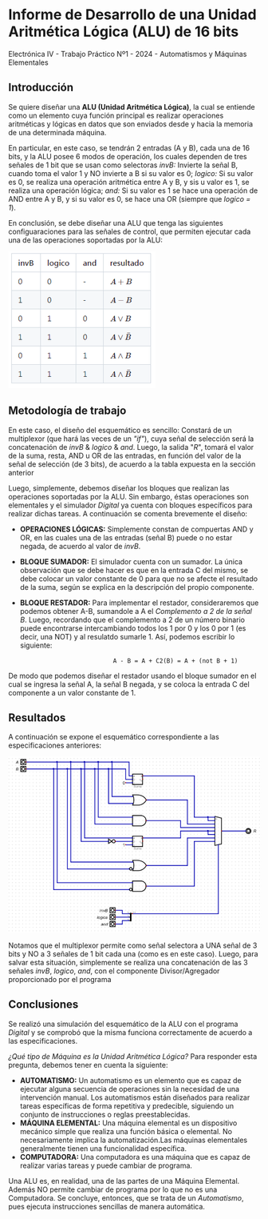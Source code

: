 # Informe de Desarrollo de una Unidad Aritmética Lógica (ALU) de 16 bits

Electrónica IV - Trabajo Práctico Nº1 - 2024 - Automatismos y Máquinas Elementales

## Introducción

Se quiere diseñar una **ALU (Unidad Aritmética Lógica)**, la cual se entiende como un elemento cuya función principal es realizar operaciones aritméticas y lógicas en datos que son enviados desde y hacia la memoria de una determinada máquina.

En particular, en este caso, se tendrán 2 entradas (A y B), cada una de 16 bits, y la ALU posee 6 modos de operación, los cuales dependen de tres señales de 1 bit que se usan como selectoras 
*invB:* Invierte la señal B, cuando toma el valor 1 y NO invierte a B si su valor es 0; 
*logico:* Si su valor es 0, se realiza una operación aritmética entre A y B, y sis u valor es 1, se realiza una operación lógica; 
*and:* Si su valor es 1 se hace una operación de AND entre A y B, y si su valor es 0, se hace una OR (siempre que *logico = 1*).

En conclusión, se debe diseñar una ALU que tenga las siguientes configuaraciones para las señales de control, que permiten ejecutar cada una de las operaciones soportadas por la ALU:

![](Imagenes/Tabla_ALU.png)

## Metodología de trabajo

En este caso, el diseño del esquemático es sencillo: Constará de un multiplexor (que hará las veces de un *"if"*), cuya señal de selección será la concatenación de *invB* & *logico* & *and*. Luego, la salida "*R*", tomará el valor de la suma, resta, AND u OR de las entradas, en función del valor de la señal de selección (de 3 bits), de acuerdo a la tabla expuesta en la sección anterior

Luego, simplemente, debemos diseñar los bloques que realizan las operaciones soportadas por la ALU. Sin embargo, éstas operaciones son elementales y el simulador *Digital* ya cuenta con bloques específicos para realizar dichas tareas. A continuación se comenta brevemente el diseño:

- **OPERACIONES LÓGICAS:** Simplemente constan de compuertas AND y OR, en las cuales una de las entradas (señal B) puede o no estar negada, de acuerdo al valor de *invB*.
- **BLOQUE SUMADOR:** El simulador cuenta con un sumador. La única observación que se debe hacer es que en la entrada C del mismo, se debe colocar un valor constante de 0 para que no se afecte el resultado de la suma, según se explica en la descripción del propio componente.
- **BLOQUE RESTADOR:** Para implementar el restador, consideraremos que podemos obtener A-B, sumandole a A el *Complemento a 2 de la señal B*. Luego, recordando que el complemento a 2 de un número binario puede encontrarse intercambiando todos los 1 por 0 y los 0 por 1 (es decir, una NOT) y al resulatdo sumarle 1. Así, podemos escribir lo siguiente:

                                A - B = A + C2(B) = A + (not B + 1)

De modo que podemos diseñar el restador usando el bloque sumador en el cual se ingresa la señal A, la señal B negada, y se coloca la entrada C del componente a un valor constante de 1.

## Resultados

A continuación se expone el esquemático correspondiente a las especificaciones anteriores:

![](Imagenes/Esquematico_ALU.png)

Notamos que el multiplexor permite como señal selectora a UNA señal de 3 bits y NO a 3 señales de 1 bit cada una (como es en este caso). Luego, para salvar esta situación, simplemente se realiza una concatenación de las 3 señales *invB*, *logico*, *and*, con el componente Divisor/Agregador proporcionado por el programa

## Conclusiones

Se realizó una simulación del esquemático de la ALU con el programa *Digital* y se comprobó que la misma funciona correctamente de acuerdo a las especificaciones.

*¿Qué tipo de Máquina es la Unidad Aritmética Lógica?*
Para responder esta pregunta, debemos tener en cuenta la siguiente:

- **AUTOMATISMO:** Un automatismo es un elemento que es capaz de ejecutar alguna secuencia de operaciones sin la necesidad de una intervención manual. Los automatismos están diseñados para realizar tareas específicas de forma repetitiva y predecible, siguiendo un conjunto de instrucciones o reglas preestablecidas.
- **MÁQUINA ELEMENTAL:** Una máquina elemental es un dispositivo mecánico simple que realiza una función básica o elemental. No necesariamente implica la automatización.Las máquinas elementales generalmente tienen una funcionalidad específica.
- **COMPUTADORA:** Una computadora es una máquina que es capaz de realizar varias tareas y puede cambiar de programa. 

Una ALU es, en realidad, una de las partes de una Máquina Elemental. Además NO permite cambiar de programa por lo que no es una Computadora. Se concluye, entonces, que se trata de un *Automatismo*, pues ejecuta instrucciones sencillas de manera automática.